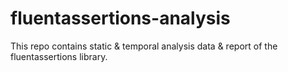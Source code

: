 # fluentassertions-analysis
This repo contains static &amp; temporal analysis data &amp; report of the fluentassertions library.
